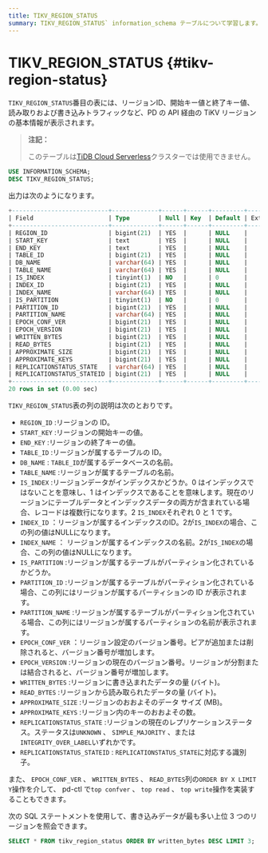 ```yaml
---
title: TIKV_REGION_STATUS
summary: TIKV_REGION_STATUS` information_schema テーブルについて学習します。
---
```


# TIKV_REGION_STATUS {#tikv-region-status}

`TIKV_REGION_STATUS`番目の表には、リージョンID、開始キー値と終了キー値、読み取りおよび書き込みトラフィックなど、PD の API 経由の TiKV リージョンの基本情報が表示されます。

> **注記：**
>
> このテーブルは[TiDB Cloud Serverless](https://docs.pingcap.com/tidbcloud/select-cluster-tier#tidb-cloud-serverless)クラスターでは使用できません。

```sql
USE INFORMATION_SCHEMA;
DESC TIKV_REGION_STATUS;
```

出力は次のようになります。

```sql
+---------------------------+-------------+------+------+---------+-------+
| Field                     | Type        | Null | Key  | Default | Extra |
+---------------------------+-------------+------+------+---------+-------+
| REGION_ID                 | bigint(21)  | YES  |      | NULL    |       |
| START_KEY                 | text        | YES  |      | NULL    |       |
| END_KEY                   | text        | YES  |      | NULL    |       |
| TABLE_ID                  | bigint(21)  | YES  |      | NULL    |       |
| DB_NAME                   | varchar(64) | YES  |      | NULL    |       |
| TABLE_NAME                | varchar(64) | YES  |      | NULL    |       |
| IS_INDEX                  | tinyint(1)  | NO   |      | 0       |       |
| INDEX_ID                  | bigint(21)  | YES  |      | NULL    |       |
| INDEX_NAME                | varchar(64) | YES  |      | NULL    |       |
| IS_PARTITION              | tinyint(1)  | NO   |      | 0       |       |
| PARTITION_ID              | bigint(21)  | YES  |      | NULL    |       |
| PARTITION_NAME            | varchar(64) | YES  |      | NULL    |       |
| EPOCH_CONF_VER            | bigint(21)  | YES  |      | NULL    |       |
| EPOCH_VERSION             | bigint(21)  | YES  |      | NULL    |       |
| WRITTEN_BYTES             | bigint(21)  | YES  |      | NULL    |       |
| READ_BYTES                | bigint(21)  | YES  |      | NULL    |       |
| APPROXIMATE_SIZE          | bigint(21)  | YES  |      | NULL    |       |
| APPROXIMATE_KEYS          | bigint(21)  | YES  |      | NULL    |       |
| REPLICATIONSTATUS_STATE   | varchar(64) | YES  |      | NULL    |       |
| REPLICATIONSTATUS_STATEID | bigint(21)  | YES  |      | NULL    |       |
+---------------------------+-------------+------+------+---------+-------+
20 rows in set (0.00 sec)
```

`TIKV_REGION_STATUS`表の列の説明は次のとおりです。

-   `REGION_ID` :リージョンの ID。
-   `START_KEY` :リージョンの開始キーの値。
-   `END_KEY` :リージョンの終了キーの値。
-   `TABLE_ID` :リージョンが属するテーブルの ID。
-   `DB_NAME` : `TABLE_ID`が属するデータベースの名前。
-   `TABLE_NAME` :リージョンが属するテーブルの名前。
-   `IS_INDEX` :リージョンデータがインデックスかどうか。0 はインデックスではないことを意味し、1 はインデックスであることを意味します。現在のリージョンにテーブルデータとインデックスデータの両方が含まれている場合、レコードは複数行になります。2 `IS_INDEX`それぞれ 0 と 1 です。
-   `INDEX_ID` ：リージョンが属するインデックスのID。2が`IS_INDEX`の場合、この列の値はNULLになります。
-   `INDEX_NAME` ： リージョンが属するインデックスの名前。2が`IS_INDEX`の場合、この列の値はNULLになります。
-   `IS_PARTITION` :リージョンが属するテーブルがパーティション化されているかどうか。
-   `PARTITION_ID` :リージョンが属するテーブルがパーティション化されている場合、この列にはリージョンが属するパーティションの ID が表示されます。
-   `PARTITION_NAME` :リージョンが属するテーブルがパーティション化されている場合、この列にはリージョンが属するパーティションの名前が表示されます。
-   `EPOCH_CONF_VER` ：リージョン設定のバージョン番号。ピアが追加または削除されると、バージョン番号が増加します。
-   `EPOCH_VERSION` :リージョンの現在のバージョン番号。リージョンが分割または結合されると、バージョン番号が増加します。
-   `WRITTEN_BYTES` :リージョンに書き込まれたデータの量 (バイト)。
-   `READ_BYTES` :リージョンから読み取られたデータの量 (バイト)。
-   `APPROXIMATE_SIZE` :リージョンのおおよそのデータ サイズ (MB)。
-   `APPROXIMATE_KEYS` :リージョン内のキーのおおよその数。
-   `REPLICATIONSTATUS_STATE` :リージョンの現在のレプリケーションステータス。ステータスは`UNKNOWN` 、 `SIMPLE_MAJORITY` 、または`INTEGRITY_OVER_LABEL`いずれかです。
-   `REPLICATIONSTATUS_STATEID` : `REPLICATIONSTATUS_STATE`に対応する識別子。

また、 `EPOCH_CONF_VER` 、 `WRITTEN_BYTES` 、 `READ_BYTES`列の`ORDER BY X LIMIT Y`操作を介して、 pd-ctl で`top confver` 、 `top read` 、 `top write`操作を実装することもできます。

次の SQL ステートメントを使用して、書き込みデータが最も多い上位 3 つのリージョンを照会できます。

```sql
SELECT * FROM tikv_region_status ORDER BY written_bytes DESC LIMIT 3;
```
